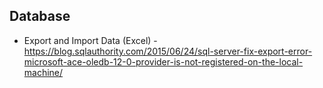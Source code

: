 ## Database
* Export and Import Data (Excel) - https://blog.sqlauthority.com/2015/06/24/sql-server-fix-export-error-microsoft-ace-oledb-12-0-provider-is-not-registered-on-the-local-machine/
